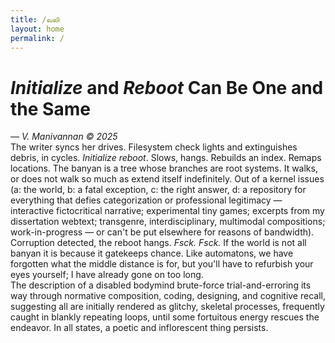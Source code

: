 ```yaml
---
title: /வலி
layout: home
permalink: /
---
```


# _Initialize_ and _Reboot_ Can Be One and the Same
&mdash; _V. Manivannan © 2025_
\
The writer syncs her drives. Filesystem check lights and extinguishes debris, in cycles. _Initialize reboot_. Slows, hangs. Rebuilds an index. Remaps locations. The banyan is a tree whose branches are root systems. It walks, or does not walk so much as extend itself indefinitely. Out of a kernel issues (a: the world, b: a fatal exception, c: the right answer, d: a repository for everything that defies categorization or professional legitimacy &mdash; interactive fictocritical narrative; experimental tiny games; excerpts from my dissertation webtext; transgenre, interdisciplinary, multimodal compositions; work-in-progress &mdash; or can't be put elsewhere for reasons of bandwidth). Corruption detected, the reboot hangs. _Fsck. Fsck._ If the world is not all banyan it is because it gatekeeps chance. Like automatons, we have forgotten what the middle distance is for, but you'll have to refurbish your eyes yourself; I have already gone on too long.
\
The description of a disabled bodymind brute-force trial-and-erroring its way through normative composition, coding, designing, and cognitive recall, suggesting all are initially rendered as glitchy, skeletal processes, frequently caught in blankly repeating loops, until some fortuitous energy rescues the endeavor. In all states, a poetic and inflorescent thing persists.